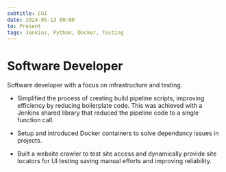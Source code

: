 ```yaml
---
subtitle: CGI
date: 2024-05-13 00:00
to: Present
tags: Jenkins, Python, Docker, Testing
---
```


# Software Developer

Software developer with a focus on infrastructure and testing.

- Simplified the process of creating build pipeline scripts, improving efficiency by reducing boilerplate code. This was achieved with a Jenkins shared library that reduced the pipeline code to a single function call.

- Setup and introduced Docker containers to solve dependancy issues in projects.

- Built a website crawler to test site access and dynamically provide site locators for UI testing saving manual efforts and improving reliability.
